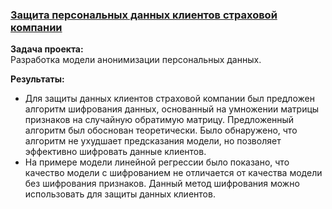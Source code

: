 ### [Защита персональных данных клиентов страховой компании](https://github.com/chusovalex/DataScienceProjects/blob/main/project_08/project_08_personal_data_protection.ipynb)

**Задача проекта:**\
Разработка модели анонимизации персональных данных.

**Результаты:**
- Для защиты данных клиентов страховой компании был предложен алгоритм шифрования данных, основанный на умножении матрицы признаков на случайную обратимую матрицу. Предложенный алгоритм был обоснован теоретически. Было обнаружено, что алгоритм не ухудшает предсказания модели, но позволяет эффективно шифровать данные клиентов.
- На примере модели линейной регрессии было показано, что качество модели с шифрованием не отличается от качества модели без шифрования признаков. Данный метод шифрования можно использовать для защиты данных клиентов.

